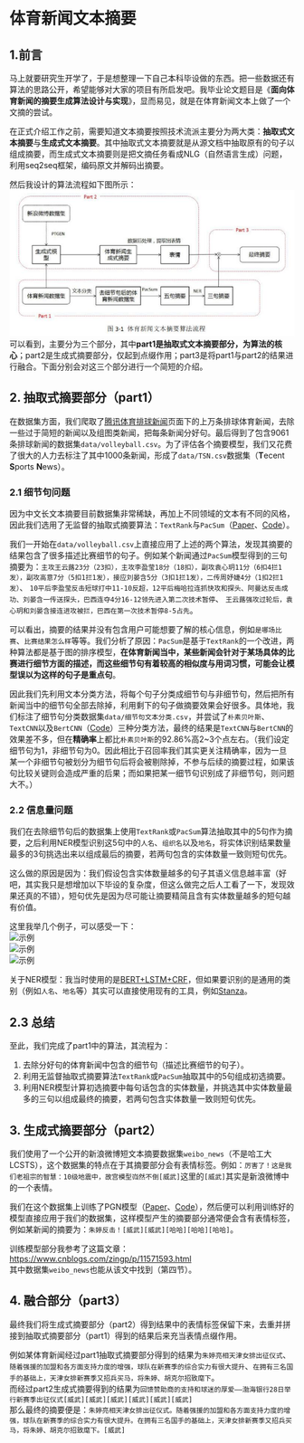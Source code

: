 # 体育新闻文本摘要
## 1.前言
马上就要研究生开学了，于是想整理一下自己本科毕设做的东西。把一些数据还有算法的思路公开，希望能够对大家的项目有所启发吧。我毕业论文题目是《**面向体育新闻的摘要生成算法设计与实现**》，显而易见，就是在体育新闻文本上做了一个文摘的尝试。   

在正式介绍工作之前，需要知道文本摘要按照技术流派主要分为两大类：**抽取式文本摘要**与**生成式文本摘要**。其中抽取式文本摘要就是从源文档中抽取原有的句子以组成摘要，而生成式文本摘要则是把文摘任务看成NLG（自然语言生成）问题，利用seq2seq框架，编码原文并解码出摘要。

然后我设计的算法流程如下图所示：  
![算法流程](image/1.jpg)   
可以看到，主要分为三个部分，其中**part1是抽取式文本摘要部分，为算法的核心**；part2是生成式摘要部分，仅起到点缀作用；part3是将part1与part2的结果进行融合。下面分别会对这三个部分进行一个简短的介绍。

## 2. 抽取式摘要部分（part1）
在数据集方面，我们爬取了<u>[腾讯体育排球新闻](https://sports.qq.com/l/others/paiq/list201203611739.htm)</u>页面下的上万条排球体育新闻，去除一些过于简短的新闻以及组图类新闻，把每条新闻分好句。最后得到了包含9061条排球新闻的数据集```data/volleyball.csv```。为了评估各个摘要模型，我们又花费了很大的人力去标注了其中1000条新闻，形成了```data/TSN.csv```数据集（**T**ecent **S**ports **N**ews）。

### 2.1 细节句问题
因为中文长文本摘要目前数据集非常稀缺，再加上不同领域的文本有不同的风格，因此我们选用了无监督的抽取式摘要算法：```TextRank```与```PacSum```（<u>[Paper](https://arxiv.org/abs/1906.03508)</u>、<u>[Code](https://github.com/mswellhao/PacSum)</u>）。  

我们一开始在```data/volleyball.csv```上直接应用了上述的两个算法，发现其摘要的结果包含了很多描述比赛细节的句子。例如某个新闻通过```PacSum```模型得到的三句摘要为：```主攻王云蕗23分（23扣），主攻李盈莹18分（18扣），副攻袁心玥11分（6扣4拦1发），副攻高意7分（5扣1拦1发），接应刘晏含5分（3扣1拦1发），二传周妤婕4分（1扣2拦1发）```、
```10平后李盈莹反击短球打中11-10反超，12平后梅哈拉连抓快攻和探头、阿曼达反击成功、刘晏含一传送探头，巴西连夺4分16-12领先进入第二次技术暂停```、
```王云蕗强攻过轮后，袁心玥和刘晏含接连进攻被拦，巴西在第一次技术暂停8-5占先```。  

可以看出，摘要的结果并没有包含用户可能想要了解的核心信息，例如```是哪场比赛```、```比赛结果怎么样```等等。我们分析了原因：```PacSum```是基于```TextRank```的一个改进，两种算法都是基于图的排序模型，**在体育新闻当中，某些新闻会针对于某场具体的比赛进行细节方面的描述，而这些细节句有着较高的相似度与用词习惯，可能会让模型误以为这样的句子是重点句**。  

因此我们先利用文本分类方法，将每个句子分类成细节句与非细节句，然后把所有新闻当中的细节句全部去除掉，利用剩下的句子做摘要效果会好很多。具体地，我们标注了细节句分类数据集```data/细节句文本分类.csv```，并尝试了```朴素贝叶斯```、```TextCNN```以及```BertCNN```（<u>[Code](https://github.com/songyingxin/Bert-TextClassification)</u>）三种分类方法，最终的结果是```TextCNN```与```BertCNN```的效果差不多，但在**精确率**上都比```朴素贝叶斯```的92.86%高2~3个点左右。（我们设定细节句为1，非细节句为0。因此相比于召回率我们其实更关注精确率，因为一旦某一个非细节句被划分为细节句后将会被剔除掉，不参与后续的摘要过程，如果该句比较关键则会造成严重的后果；而如果把某一细节句识别成了非细节句，则问题大不。）  

### 2.2 信息量问题
我们在去除细节句后的数据集上使用```TextRank```或```PacSum```算法抽取其中的5句作为摘要，之后利用NER模型识别这5句中的```人名```、```组织名```以及```地名```，将实体识别结果数量最多的3句挑选出来以组成最后的摘要，若两句包含的实体数量一致则短句优先。  

这么做的原因是因为：我们假设包含实体数量越多的句子其语义信息越丰富（好吧，其实我只是想增加以下毕设的复杂度，但这么做完之后人工看了一下，发现效果还真的不错），短句优先是因为尽可能让摘要精简且含有实体数量越多的短句越有价值。  

这里我举几个例子，可以感受一下：  
![示例](image/2.jpg)   
![示例](image/3.jpg)   
![示例](image/4.jpg)   

关于NER模型：我当时使用的是<u>[BERT+LSTM+CRF](https://github.com/macanv/BERT-BiLSTM-CRF-NER)</u>，但如果要识别的是通用的类别（例如```人名```、```地名```等）其实可以直接使用现有的工具，例如<u>[Stanza](https://zhuanlan.zhihu.com/p/114550498)</u>。

## 2.3 总结
至此，我们完成了part1中的算法，其流程为：
1. 去除分好句的体育新闻中包含的细节句（描述比赛细节的句子）。  
2. 利用无监督抽取式摘要算法```TextRank```或```PacSum```抽取其中的5句组成初选摘要。
3. 利用NER模型计算初选摘要中每句话包含的实体数量，并挑选其中实体数量最多的三句以组成最终的摘要，若两句包含实体数量一致则短句优先。

## 3. 生成式摘要部分（part2）
我们使用了一个公开的新浪微博短文本摘要数据集```weibo_news```（不是哈工大LCSTS），这个数据集的特点在于其摘要部分会有表情标签。例如：```厉害了！这是我们老祖宗的智慧：10级地震中，故宫模型岿然不倒[威武]```这里的```[威武]```其实是新浪微博中的一个表情。  

我们在这个数据集上训练了PGN模型（<u>[Paper](https://arxiv.org/abs/1704.04368)</u>、<u>[Code](https://github.com/becxer/pointer-generator/)</u>），然后便可以利用训练好的模型直接应用于我们的数据集，这样模型产生的摘要部分通常便会含有表情标签，例如某新闻的摘要为：```朱婷反击！[威武][威武][哈哈][哈哈][哈哈]```。  

训练模型部分我参考了这篇文章：https://www.cnblogs.com/zingp/p/11571593.html    
其中数据集```weibo_news```也能从该文中找到（第四节）。

## 4. 融合部分（part3）
最终我们将生成式摘要部分（part2）得到结果中的表情标签保留下来，去重并拼接到抽取式摘要部分（part1）得到的结果后来充当表情点缀作用。  

例如某体育新闻经过part1抽取式摘要部分得到的结果为```朱婷亮相天津女排出征仪式```、```随着强援的加盟和各方面支持力度的增强，球队在新赛季的综合实力有很大提升```、```在拥有三名国手的基础上，天津女排新赛季又招兵买马，将朱婷、胡克尔招致麾下```。  
而经过part2生成式摘要得到的结果为```回馈赞助商的支持和球迷的厚爱——渤海银行28日举行新赛季出征仪式[威武][威武][威武][威武][威武][威武]```  
那么最终的摘要便是：```朱婷亮相天津女排出征仪式。随着强援的加盟和各方面支持力度的增强，球队在新赛季的综合实力有很大提升。在拥有三名国手的基础上，天津女排新赛季又招兵买马，将朱婷、胡克尔招致麾下。[威武]```